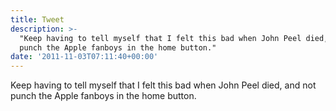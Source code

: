 ```yaml
---
title: Tweet
description: >-
  "Keep having to tell myself that I felt this bad when John Peel died, and not
  punch the Apple fanboys in the home button."
date: '2011-11-03T07:11:40+00:00'
---
```

Keep having to tell myself that I felt this bad when John Peel died, and not punch the Apple fanboys in the home button.
